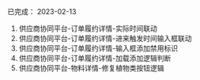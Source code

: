 已完成：
2023-02-13
1. 供应商协同平台-订单履约详情-实际时间联动
2. 供应商协同平台-订单履约详情-进来触发时间输入框联动
3. 供应商协同平台-订单履约详情-输入框添加禁用标识
4. 供应商协同平台-订单履约详情-加载添加逻辑判断
5. 供应商协同平台-物料详情-修复植物类按钮逻辑